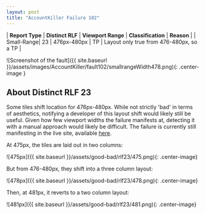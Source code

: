 ```yaml
---
layout: post
title: "AccountKiller Failure 102"
---
```

| **Report Type** | **Distinct RLF** | **Viewport Range** | **Classification** | **Reason** |
| Small-Range| 23 | 476px-480px | TP | Layout only true from 476-480px, so a TP | 

![Screenshot of the fault]({{ site.baseurl }}/assets/images/AccountKiller/fault102/smallrangeWidth478.png){: .center-image }

## About Distinct RLF 23

Some tiles shift location for 476px-480px. While not strictly 'bad' in terms of aesthetics, notifying a developer of this layout shift would likely still be useful. Given how few viewport widths the failure manifests at, detecting it with a manual approach would likely be difficult. The failure is currently still manifesting in the live site, available [here](http://www.accountkiller.com/en/).

At 475px, the tiles are laid out in two columns:

![475px]({{ site.baseurl }}/assets/good-bad/rlf23/475.png){: .center-image}

But from 476-480px, they shift into a three column layout:

![478px]({{ site.baseurl }}/assets/good-bad/rlf23/478.png){: .center-image}

Then, at 481px, it reverts to a two column layout:

![481px]({{ site.baseurl }}/assets/good-bad/rlf23/481.png){: .center-image}
